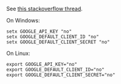 See [this stackoverflow thread](https://stackoverflow.com/questions/21276763/google-api-keys-missing-warning-message-when-using-chromium-portable).

On Windows:

```
setx GOOGLE_API_KEY "no"
setx GOOGLE_DEFAULT_CLIENT_ID "no"
setx GOOGLE_DEFAULT_CLIENT_SECRET "no"
```

On Linux:

```
export GOOGLE_API_KEY="no"
export GOOGLE_DEFAULT_CLIENT_ID="no"
export GOOGLE_DEFAULT_CLIENT_SECRET="no"
```
